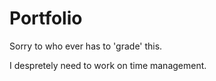 # Portfolio

Sorry to who ever has to 'grade' this.

I despretely need to work on time management.
 
